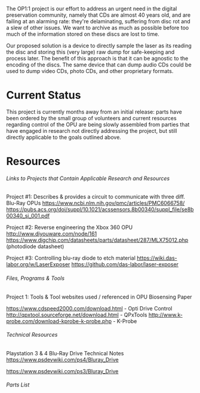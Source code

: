 The OP1:1 project is our effort to address an urgent need in the digital preservation community, namely that CDs are almost 40 years old, and are failing at an alarming rate: they're delaminating, suffering from disc rot and a slew of other issues. We want to archive as much as possible before too much of the information stored on these discs are lost to time.

Our proposed solution is a device to directly sample the laser as its reading the disc and storing this (very large) raw dump for safe-keeping and process later. The benefit of this approach is that it can be agnostic to the encoding of the discs. The same device that can dump audio CDs could be used to dump video CDs, photo CDs, and other proprietary formats.
    
# Current Status
This project is currently months away from an initial release: parts have been ordered by the small group of volunteers and current resources regarding control of the OPU are being slowly assembled from parties that have engaged in research not directly addressing the project, but still directly applicable to the goals outlined above.

# Resources
###### Links to Projects that Contain Applicable Research and Resources
Project #1: Describes & provides a circuit to communicate with three diff. Blu-Ray OPUs
https://www.ncbi.nlm.nih.gov/pmc/articles/PMC6066758/
https://pubs.acs.org/doi/suppl/10.1021/acssensors.8b00340/suppl_file/se8b00340_si_001.pdf

Project #2: Reverse engineering the Xbox 360 OPU
http://www.diyouware.com/node/161
https://www.digchip.com/datasheets/parts/datasheet/287/MLX75012.php (photodiode datasheet)

Project #3: Controlling blu-ray diode to etch material
https://wiki.das-labor.org/w/LaserExposer
https://github.com/das-labor/laser-exposer

###### Files, Programs & Tools
Project 1: Tools & Tool websites used / referenced in OPU Biosensing Paper

https://www.cdspeed2000.com/download.html - Opti Drive Control
http://qpxtool.sourceforge.net/download.html - QPxTools
http://www.k-probe.com/download-kprobe-k-probe.php - K-Probe

###### Technical Resources
Playstation 3 & 4 Blu-Ray Drive Technical Notes
https://www.psdevwiki.com/ps4/Bluray_Drive

https://www.psdevwiki.com/ps3/Bluray_Drive

###### Parts List
